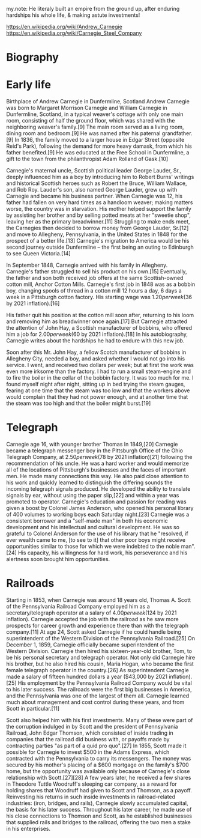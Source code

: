my.note: He literaly built an empire from the ground up, after enduring hardships his whole life, & making astute investments!

https://en.wikipedia.org/wiki/Andrew_Carnegie
https://en.wikipedia.org/wiki/Carnegie_Steel_Company

# Biography
# Early life

Birthplace of Andrew Carnegie in Dunfermline, Scotland
Andrew Carnegie was born to Margaret Morrison Carnegie and William Carnegie in Dunfermline, Scotland, in a typical weaver's cottage with only one main room, consisting of half the ground floor, which was shared with the neighboring weaver's family.[9] The main room served as a living room, dining room and bedroom.[9] He was named after his paternal grandfather.[9] In 1836, the family moved to a larger house in Edgar Street (opposite Reid's Park), following the demand for more heavy damask, from which his father benefited.[9] He was educated at the Free School in Dunfermline, a gift to the town from the philanthropist Adam Rolland of Gask.[10]

Carnegie's maternal uncle, Scottish political leader George Lauder, Sr., deeply influenced him as a boy by introducing him to Robert Burns' writings and historical Scottish heroes such as Robert the Bruce, William Wallace, and Rob Roy. Lauder's son, also named George Lauder, grew up with Carnegie and became his business partner. When Carnegie was 12, his father had fallen on very hard times as a handloom weaver; making matters worse, the country was in starvation. His mother helped support the family by assisting her brother and by selling potted meats at her "sweetie shop", leaving her as the primary breadwinner.[11] Struggling to make ends meet, the Carnegies then decided to borrow money from George Lauder, Sr.[12] and move to Allegheny, Pennsylvania, in the United States in 1848 for the prospect of a better life.[13] Carnegie's migration to America would be his second journey outside Dunfermline – the first being an outing to Edinburgh to see Queen Victoria.[14]

In September 1848, Carnegie arrived with his family in Allegheny. Carnegie's father struggled to sell his product on his own.[15] Eventually, the father and son both received job offers at the same Scottish-owned cotton mill, Anchor Cotton Mills. Carnegie's first job in 1848 was as a bobbin boy, changing spools of thread in a cotton mill 12 hours a day, 6 days a week in a Pittsburgh cotton factory. His starting wage was $1.20 per week ($36 by 2021 inflation).[16]

His father quit his position at the cotton mill soon after, returning to his loom and removing him as breadwinner once again.[17] But Carnegie attracted the attention of John Hay, a Scottish manufacturer of bobbins, who offered him a job for $2.00 per week ($60 by 2021 inflation).[18] In his autobiography, Carnegie writes about the hardships he had to endure with this new job.

Soon after this Mr. John Hay, a fellow Scotch manufacturer of bobbins in Allegheny City, needed a boy, and asked whether I would not go into his service. I went, and received two dollars per week; but at first the work was even more irksome than the factory. I had to run a small steam-engine and to fire the boiler in the cellar of the bobbin factory. It was too much for me. I found myself night after night, sitting up in bed trying the steam gauges, fearing at one time that the steam was too low and that the workers above would complain that they had not power enough, and at another time that the steam was too high and that the boiler might burst.[19]

# Telegraph

Carnegie age 16, with younger brother Thomas
In 1849,[20] Carnegie became a telegraph messenger boy in the Pittsburgh Office of the Ohio Telegraph Company, at $2.50 per week ($78 by 2021 inflation)[21] following the recommendation of his uncle. He was a hard worker and would memorize all of the locations of Pittsburgh's businesses and the faces of important men. He made many connections this way. He also paid close attention to his work and quickly learned to distinguish the differing sounds the incoming telegraph signals produced. He developed the ability to translate signals by ear, without using the paper slip,[22] and within a year was promoted to operator. Carnegie's education and passion for reading was given a boost by Colonel James Anderson, who opened his personal library of 400 volumes to working boys each Saturday night.[23] Carnegie was a consistent borrower and a "self-made man" in both his economic development and his intellectual and cultural development. He was so grateful to Colonel Anderson for the use of his library that he "resolved, if ever wealth came to me, [to see to it] that other poor boys might receive opportunities similar to those for which we were indebted to the noble man".[24] His capacity, his willingness for hard work, his perseverance and his alertness soon brought him opportunities.

# Railroads
Starting in 1853, when Carnegie was around 18 years old, Thomas A. Scott of the Pennsylvania Railroad Company employed him as a secretary/telegraph operator at a salary of $4.00 per week ($124 by 2021 inflation). Carnegie accepted the job with the railroad as he saw more prospects for career growth and experience there than with the telegraph company.[11] At age 24, Scott asked Carnegie if he could handle being superintendent of the Western Division of the Pennsylvania Railroad.[25] On December 1, 1859, Carnegie officially became superintendent of the Western Division. Carnegie then hired his sixteen-year-old brother, Tom, to be his personal secretary and telegraph operator. Not only did Carnegie hire his brother, but he also hired his cousin, Maria Hogan, who became the first female telegraph operator in the country.[26] As superintendent Carnegie made a salary of fifteen hundred dollars a year ($43,000 by 2021 inflation).[25] His employment by the Pennsylvania Railroad Company would be vital to his later success. The railroads were the first big businesses in America, and the Pennsylvania was one of the largest of them all. Carnegie learned much about management and cost control during these years, and from Scott in particular.[11]

Scott also helped him with his first investments. Many of these were part of the corruption indulged in by Scott and the president of Pennsylvania Railroad, John Edgar Thomson, which consisted of inside trading in companies that the railroad did business with, or payoffs made by contracting parties "as part of a quid pro quo".[27] In 1855, Scott made it possible for Carnegie to invest $500 in the Adams Express, which contracted with the Pennsylvania to carry its messengers. The money was secured by his mother's placing of a $600 mortgage on the family's $700 home, but the opportunity was available only because of Carnegie's close relationship with Scott.[27][28] A few years later, he received a few shares in Theodore Tuttle Woodruff's sleeping car company, as a reward for holding shares that Woodruff had given to Scott and Thomson, as a payoff. Reinvesting his returns in such inside investments in railroad-related industries: (iron, bridges, and rails), Carnegie slowly accumulated capital, the basis for his later success. Throughout his later career, he made use of his close connections to Thomson and Scott, as he established businesses that supplied rails and bridges to the railroad, offering the two men a stake in his enterprises.
